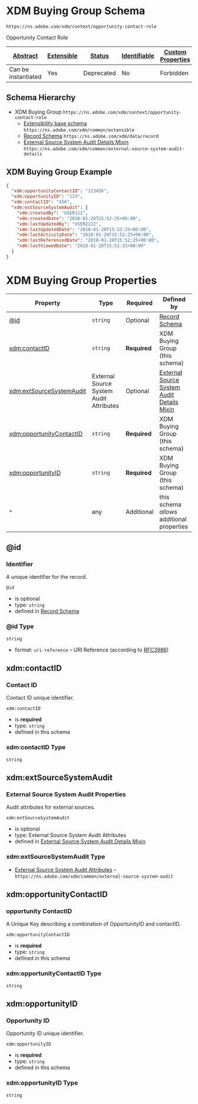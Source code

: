 
# XDM Buying Group Schema

```
https://ns.adobe.com/xdm/context/opportunity-contact-role
```

Opportunity Contact Role

| [Abstract](../../../abstract.md) | [Extensible](../../../extensions.md) | [Status](../../../status.md) | [Identifiable](../../../id.md) | [Custom Properties](../../../extensions.md) | [Additional Properties](../../../extensions.md) | Defined In |
|----------------------------------|--------------------------------------|------------------------------|--------------------------------|---------------------------------------------|-------------------------------------------------|------------|
| Can be instantiated | Yes | Deprecated | No | Forbidden | Permitted | [classes/b2b/opportunity-contact-role.schema.json](classes/b2b/opportunity-contact-role.schema.json) |
## Schema Hierarchy

* XDM Buying Group `https://ns.adobe.com/xdm/context/opportunity-contact-role`
  * [Extensibility base schema](../../datatypes/extensible.schema.md) `https://ns.adobe.com/xdm/common/extensible`
  * [Record Schema](../../behaviors/record.schema.md) `https://ns.adobe.com/xdm/data/record`
  * [External Source System Audit Details Mixin](../../mixins/shared/external-source-system-audit-details.schema.md) `https://ns.adobe.com/xdm/common/external-source-system-audit-details`


## XDM Buying Group Example
```json
{
  "xdm:opportunityContactID": "123456",
  "xdm:opportunityID": "123",
  "xdm:contactID": "456",
  "xdm:extSourceSystemAudit": {
    "xdm:createdBy": "USER111",
    "xdm:createdDate": "2018-01-20T15:52:25+00:00",
    "xdm:lastUpdatedBy": "USER2222",
    "xdm:lastUpdatedDate": "2018-01-20T15:52:25+00:00",
    "xdm:lastActivityDate": "2018-01-20T15:52:25+00:00",
    "xdm:lastReferencedDate": "2018-01-20T15:52:25+00:00",
    "xdm:lastViewedDate": "2018-01-20T15:52:25+00:00"
  }
}
```

# XDM Buying Group Properties

| Property | Type | Required | Defined by |
|----------|------|----------|------------|
| [@id](#id) | `string` | Optional | [Record Schema](../../behaviors/record.schema.md#id) |
| [xdm:contactID](#xdmcontactid) | `string` | **Required** | XDM Buying Group (this schema) |
| [xdm:extSourceSystemAudit](#xdmextsourcesystemaudit) | External Source System Audit Attributes | Optional | [External Source System Audit Details Mixin](../../mixins/shared/external-source-system-audit-details.schema.md#xdmextsourcesystemaudit) |
| [xdm:opportunityContactID](#xdmopportunitycontactid) | `string` | **Required** | XDM Buying Group (this schema) |
| [xdm:opportunityID](#xdmopportunityid) | `string` | **Required** | XDM Buying Group (this schema) |
| `*` | any | Additional | this schema *allows* additional properties |

## @id
### Identifier

A unique identifier for the record.

`@id`
* is optional
* type: `string`
* defined in [Record Schema](../../behaviors/record.schema.md#id)

### @id Type


`string`
* format: `uri-reference` – URI Reference (according to [RFC3986](https://tools.ietf.org/html/rfc3986))






## xdm:contactID
### Contact ID

Contact ID unique identifier.

`xdm:contactID`
* is **required**
* type: `string`
* defined in this schema

### xdm:contactID Type


`string`






## xdm:extSourceSystemAudit
### External Source System Audit Properties

Audit attributes for external sources.

`xdm:extSourceSystemAudit`
* is optional
* type: External Source System Audit Attributes
* defined in [External Source System Audit Details Mixin](../../mixins/shared/external-source-system-audit-details.schema.md#xdmextsourcesystemaudit)

### xdm:extSourceSystemAudit Type


* [External Source System Audit Attributes](../../datatypes/auditing/external-source-system-audit.schema.md) – `https://ns.adobe.com/xdm/common/external-source-system-audit`





## xdm:opportunityContactID
### opportunity ContactID

A Unique Key describing a combination of OpportunityID and contactID.

`xdm:opportunityContactID`
* is **required**
* type: `string`
* defined in this schema

### xdm:opportunityContactID Type


`string`






## xdm:opportunityID
### Opportunity ID

Opportunity ID unique identifier.

`xdm:opportunityID`
* is **required**
* type: `string`
* defined in this schema

### xdm:opportunityID Type


`string`





